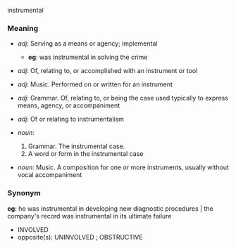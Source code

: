 instrumental
### Meaning
+ _adj_: Serving as a means or agency; implemental
    + __eg__: was instrumental in solving the crime
+ _adj_: Of, relating to, or accomplished with an instrument or tool
+ _adj_: Music. Performed on or written for an instrument
+ _adj_: Grammar. Of, relating to, or being the case used typically to express means, agency, or accompaniment
+ _adj_: Of or relating to instrumentalism

+ _noun_:
   1. Grammar. The instrumental case.
   2. A word or form in the instrumental case
+ _noun_: Music. A composition for one or more instruments, usually without vocal accompaniment

### Synonym

__eg__: he was instrumental in developing new diagnostic procedures | the company's record was instrumental in its ultimate failure

+ INVOLVED
+ opposite(s): UNINVOLVED ; OBSTRUCTIVE


